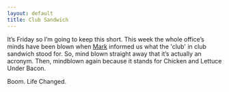 ```yaml
---
layout: default
title: Club Sandwich
---
```


It’s Friday so I’m going to keep this short. This week the whole office’s minds have been blown when [Mark](https://twitter.com/allmarkedup) informed us what the 'club' in club sandwich stood for. So, mind blown straight away that it’s actually an acronym. Then, mindblown again because it stands for Chicken and Lettuce Under Bacon.

Boom. Life Changed.